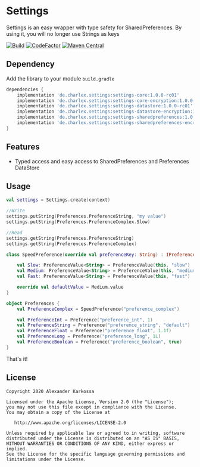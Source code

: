 # Settings
Settings is an easy wrapper with type safety for SharedPreferences. By using it, you will no longer use Strings as keys

<a href="https://github.com/Ch4rl3x/Settings/actions?query=workflow%3ABuild"><img src="https://github.com/ch4rl3x/settings/actions/workflows/build.yml/badge.svg" alt="Build"></a>
<a href="https://www.codefactor.io/repository/github/ch4rl3x/settings"><img src="https://www.codefactor.io/repository/github/ch4rl3x/settings/badge" alt="CodeFactor" /></a>
<a href="https://repo1.maven.org/maven2/de/charlex/settings/settings-core/"><img src="https://img.shields.io/maven-central/v/de.charlex.settings/settings-core" alt="Maven Central" /></a>


## Dependency

Add the library to your module `build.gradle`
```gradle
dependencies {
    implementation 'de.charlex.settings:settings-core:1.0.0-rc01'
    implementation 'de.charlex.settings:settings-core-encryption:1.0.0-rc01'
    implementation 'de.charlex.settings:settings-datastore:1.0.0-rc01'
    implementation 'de.charlex.settings:settings-datastore-encryption:1.0.0-rc01'
    implementation 'de.charlex.settings:settings-sharedpreferences:1.0.0-rc01'
    implementation 'de.charlex.settings:settings-sharedpreferences-encryption:1.0.0-rc01'
}
```

## Features
- Typed access and easy access to SharedPreferences and Preferences DataStore

## Usage

```kotlin
val settings = Settings.create(context)

//Write
settings.putString(Preferences.PreferenceString, "my value")
settings.putString(Preferences.PreferenceComplex.Slow)

//Read
settings.getString(Preferences.PreferenceString)
settings.getString(Preferences.PreferenceComplex)
```

```kotlin
class SpeedPreference(override val preferenceKey: String) : IPreference<String> {

    val Slow: PreferenceValue<String> = PreferenceValue(this, "slow")
    val Medium: PreferenceValue<String> = PreferenceValue(this, "medium")
    val Fast: PreferenceValue<String> = PreferenceValue(this, "fast")

    override val defaultValue = Medium.value
}
```

```kotlin
object Preferences {
    val PreferenceComplex = SpeedPreference("preference_complex")

    val PreferenceInt = Preference("preference_int", 1)
    val PreferenceString = Preference("preference_string", "default")
    val PreferenceFloat = Preference("preference_float", 1.1f)
    val PreferenceLong = Preference("preference_long", 1L)
    val PreferenceBoolean = Preference("preference_boolean", true)
}
```

That's it!

License
--------

    Copyright 2020 Alexander Karkossa

    Licensed under the Apache License, Version 2.0 (the "License");
    you may not use this file except in compliance with the License.
    You may obtain a copy of the License at

       http://www.apache.org/licenses/LICENSE-2.0

    Unless required by applicable law or agreed to in writing, software
    distributed under the License is distributed on an "AS IS" BASIS,
    WITHOUT WARRANTIES OR CONDITIONS OF ANY KIND, either express or implied.
    See the License for the specific language governing permissions and
    limitations under the License.
